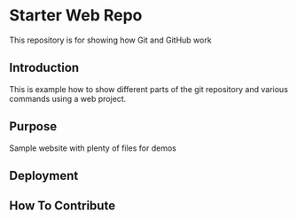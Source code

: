 # Starter Web Repo

This repository is for showing how Git and GitHub work

## Introduction

This is example how to show different parts of the git repository 
and various commands using a web project.  

## Purpose

Sample website with plenty of files for demos

## Deployment

## How To Contribute